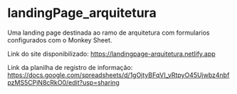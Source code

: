 # landingPage_arquitetura
Uma landing page destinada ao ramo de arquitetura com formularios configurados com o Monkey Sheet.

Link do site disponibilizado: https://landingpage-arquitetura.netlify.app

Link da planilha de registro de informação: https://docs.google.com/spreadsheets/d/1gOjtyBFqVI_vRtpyO45Ujwbz4nbfpzMS5CPjN8cRkO0/edit?usp=sharing